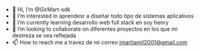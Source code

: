 - 👋 Hi, I’m @GirMart-sdk
- 👀 I’m interested in  aprendesr a diseñar todo tipo de sistemas aplicativos 
- 🌱 I’m currently learning  desarrollo web full stack en soy henry
- 💞️ I’m looking to collaborate on  diferentes proyectos en los que mi destreza se vea reflejada
- 📫 How to reach me  a travez de mi correo jmartjamil2001@gmail.com

<!---
GirMart-sdk/GirMart-sdk is a ✨ special ✨ repository because its `README.md` (this file) appears on your GitHub profile.
You can click the Preview link to take a look at your changes.
--->
